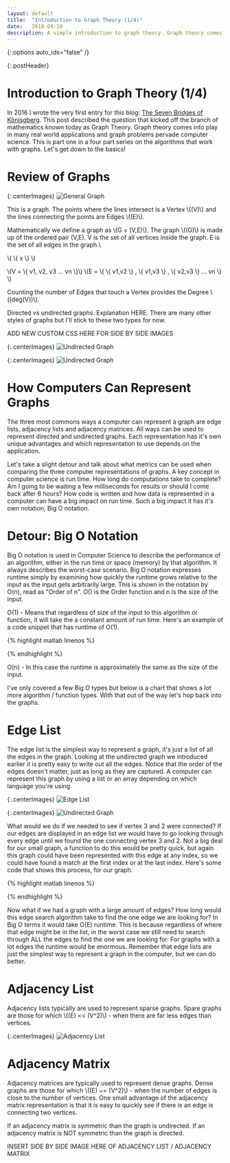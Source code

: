 ```yaml
---
layout: default
title:  "Introduction to Graph Theory (1/4)"
date:   2018-04-19
description: A simple introduction to graph theory. Graph theory comes into play in many real world applications and graph problems pervade computer science. This is part one in a four part series on the algorithms that work with graphs. Examines directed and undirected graphs and how computers can represent graphs.
---
```

{::options auto_ids="false" /}

{:.postHeader}
# Introduction to Graph Theory (1/4)

<!--excerpt.start-->
  In 2016 I wrote the very first entry for this blog: [The Seven Bridges of Könisgberg](https://sarahawilson.github.io/2016/10/10/seven_bridges.html). This post described the question that kicked off the branch of mathematics known today as Graph Theory. Graph theory comes into play in many real world applications and graph problems pervade computer science. This is part one in a four part series on the algorithms that work with graphs. Let's get down to the basics!
<!--excerpt.end-->


# [](#header-1) Review of Graphs

{:.centerImages}
![General Graph](../../../assets/images/imgPost/GraphImages/Gen_Graph.svg)

This is a graph. The points where the lines intersect is a Vertex \\((V)\\) and the lines connecting the points are Edges \\((E)\\).

Mathematically we define a graph as \\(G = (V,E)\\). The graph \\((G)\\) is made up of the ordered pair (V,E). V is the set of all vertices inside the graph. E is the set of all edges in the graph.\\

\\( \\{ x \\} \\)


\\(V = \\{ v1, v2, v3 ... vn \\}\\)
\\(E = \\{ \\{ v1,v2 \\} , \\{ v1,v3 \\} , \\{ v2,v3 \\} ... vn \\} \\)

Counting the number of Edges that touch a Vertex provides the Degree \\((deg(V))\\).

Directed vs undirected graphs. Explanation HERE.
There are many other styles of graphs but I'll stick to these two types for now.

ADD NEW CUSTOM CSS HERE FOR SIDE BY SIDE IMAGES

{:.centerImages}
![Undirected Graph](../../../assets/images/imgPost/GraphImages/Undirected_Graph.svg)

{:.centerImages}
![Undirected Graph](../../../assets/images/imgPost/GraphImages/Directed_Graph.svg)

# [](#header-1) How Computers Can Represent Graphs
The three most commons ways a computer can represent a graph are edge lists, adjacency lists and adjacency matrices. All ways can be used to represent directed and undirected graphs. Each representation has it's own unique advantages and which representation to use depends on the application.

Let's take a slight detour and talk about what metrics can be used when comparing the three computer representations of graphs. A key concept in computer science is run time. How long do computations take to complete? Am I going to be waiting a few milliseconds for results or should I come back after 6 hours? How code is written and how data is represented in a computer can have a big impact on run time. Such a big impact it has it's own notation, Big O notation.

# [](#header-2) Detour: Big O Notation
Big O notation is used in Computer Science to describe the performance of an algorithm, either in the run time or space (memory) by that algorithm. It always describes the worst-case scenario. Big O notation expresses runtime simply by examining how quickly the runtime grows relative to the input as the input gets arbitrarily large. This is shown in the notation by O(n), read as "Order of n". O() is the Order function and n is the size of the input.

O(1) - Means that regardless of size of the input to this algorithm or function, it will take the a constant amount of run time. Here's an example of a code snippet that has runtime of O(1).

{% highlight matlab linenos %}

{% endhighlight %}

O(n) - In this case the runtime is approximately the same as the size of the input.

I've only covered a few Big O types but below is a chart that shows a lot more algorithm / function types. With that out of the way let's hop back into the graphs.

# [](#header-2) Edge List
The edge list is the simplest way to represent a graph, it's just a list of all the edges in the graph. Looking at the undirected graph we introduced earlier it is pretty easy to write out all the edges. Notice that the order of the edges doesn't matter, just as long as they are captured. A computer can represent this graph by using a list or an array depending on which language you're using.

{:.centerImages}
![Edge List](../../../assets/images/imgPost/GraphImages/Edge_List.svg)

{:.centerImages}
![Undirected Graph](../../../assets/images/imgPost/GraphImages/Undirected_Graph.svg)

What would we do if we needed to see if vertex 3 and 2 were connected? If our edges are displayed in an edge list we would have to go looking through every edge until we found the one connecting vertex 3 and 2. Not a big deal for our small graph, a function to do this would be pretty quick, but again this graph could have been represented with this edge at any index, so we could have found a match at the first index or at the last index. Here's some code that shows this process, for our graph.

{% highlight matlab linenos %}

{% endhighlight %}

Now what if we had a graph with a large amount of edges? How long would this edge search algorithm take to find the one edge we are looking for? In Big O terms it would take O(E) runtime. This is because regardless of where that edge might be in the list, in the worst case we still need to search through ALL the edges to find the one we are looking for. For graphs with a lot edges the runtime would be enormous. Remember that edge lists are just the simplest way to represent a graph in the computer, but we can do better.

# [](#header-2) Adjacency List
Adjacency lists typically are used to represent sparse graphs. Spare graphs are those for which \\((E) << (V^2)\\) - when there are far less edges than vertices.

{:.centerImages}
![Adjacency List](../../../assets/images/imgPost/GraphImages/Adjacency_List.svg)

# [](#header-2) Adjacency Matrix
Adjacency matrices are typically used to represent dense graphs. Dense graphs are those for which \\((E) ~= (V^2)\\) - when the number of edges is close to the number of vertices. One small advantage of the adjacency matrix representation is that it is easy to quickly see if there is an edge is connecting two vertices.

If an adjacency matrix is symmetric than the graph is undirected.
If an adjacency matrix is NOT symmetric than the graph is directed.


INSERT SIDE BY SIDE IMAGE HERE OF ADJACENCY LIST / ADJACENCY MATRIX
